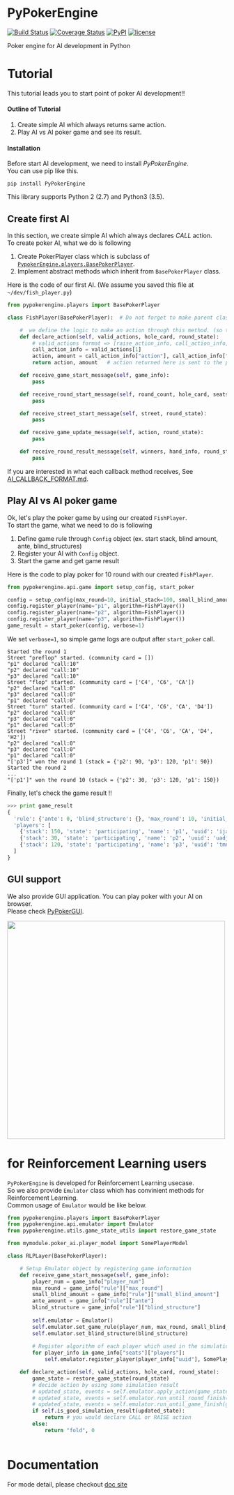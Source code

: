 # PyPokerEngine

[![Build Status](https://travis-ci.org/ishikota/PyPokerEngine.svg?branch=master)](https://travis-ci.org/ishikota/PyPokerEngine)
[![Coverage Status](https://coveralls.io/repos/github/ishikota/PyPokerEngine/badge.svg?branch=master)](https://coveralls.io/github/ishikota/PyPokerEngine?branch=master)
[![PyPI](https://img.shields.io/pypi/v/PyPokerEngine.svg?maxAge=2592000)](https://badge.fury.io/py/PyPokerEngine)
[![license](https://img.shields.io/github/license/mashape/apistatus.svg?maxAge=2592000)](https://github.com/ishikota/kyoka/blob/master/LICENSE.md)

Poker engine for AI development in Python

# Tutorial
This tutorial leads you to start point of poker AI development!!
#### Outline of Tutorial
1. Create simple AI which always returns same action.
2. Play AI vs AI poker game and see its result.

#### Installation
Before start AI development, we need to install *PyPokerEngine*.  
You can use pip like this.
```
pip install PyPokerEngine
```
This library supports Python 2 (2.7) and Python3 (3.5).

## Create first AI
In this section, we create simple AI which always declares *CALL* action.  
To create poker AI, what we do is following

1. Create PokerPlayer class which is subclass of [`PypokerEngine.players.BasePokerPlayer`](https://github.com/ishikota/PyPokerEngine/blob/master/pypokerengine/players/base_poker_player.py).
2. Implement abstract methods which inherit from `BasePokerPlayer` class.


Here is the code of our first AI. (We assume you saved this file at `~/dev/fish_player.py`)  

```python
from pypokerengine.players import BasePokerPlayer

class FishPlayer(BasePokerPlayer):  # Do not forget to make parent class as "BasePokerPlayer"

    #  we define the logic to make an action through this method. (so this method would be the core of your AI)
    def declare_action(self, valid_actions, hole_card, round_state):
        # valid_actions format => [raise_action_info, call_action_info, fold_action_info]
        call_action_info = valid_actions[1]
        action, amount = call_action_info["action"], call_action_info["amount"]
        return action, amount   # action returned here is sent to the poker engine

    def receive_game_start_message(self, game_info):
        pass

    def receive_round_start_message(self, round_count, hole_card, seats):
        pass

    def receive_street_start_message(self, street, round_state):
        pass

    def receive_game_update_message(self, action, round_state):
        pass

    def receive_round_result_message(self, winners, hand_info, round_state):
        pass


```
If you are interested in what each callback method receives, See [AI_CALLBACK_FORMAT.md](https://github.com/ishikota/PyPokerEngine/blob/master/AI_CALLBACK_FORMAT.md).

## Play AI vs AI poker game
Ok, let's play the poker game by using our created `FishPlayer`.  
To start the game, what we need to do is following

1. Define game rule through `Config` object (ex. start stack, blind amount, ante, blind_structures)
2. Register your AI with `Config` object.
3. Start the game and get game result

Here is the code to play poker for 10 round with our created `FishPlayer`.
```python
from pypokerengine.api.game import setup_config, start_poker

config = setup_config(max_round=10, initial_stack=100, small_blind_amount=5)
config.register_player(name="p1", algorithm=FishPlayer())
config.register_player(name="p2", algorithm=FishPlayer())
config.register_player(name="p3", algorithm=FishPlayer())
game_result = start_poker(config, verbose=1)
```
We set `verbose=1`, so simple game logs are output after `start_poker` call.
```
Started the round 1
Street "preflop" started. (community card = [])
"p1" declared "call:10"
"p2" declared "call:10"
"p3" declared "call:10"
Street "flop" started. (community card = ['C4', 'C6', 'CA'])
"p2" declared "call:0"
"p3" declared "call:0"
"p1" declared "call:0"
Street "turn" started. (community card = ['C4', 'C6', 'CA', 'D4'])
"p2" declared "call:0"
"p3" declared "call:0"
"p1" declared "call:0"
Street "river" started. (community card = ['C4', 'C6', 'CA', 'D4', 'H2'])
"p2" declared "call:0"
"p3" declared "call:0"
"p1" declared "call:0"
"['p3']" won the round 1 (stack = {'p2': 90, 'p3': 120, 'p1': 90})
Started the round 2
...
"['p1']" won the round 10 (stack = {'p2': 30, 'p3': 120, 'p1': 150})
```
Finally, let's check the game result !!
```python
>>> print game_result
{
  'rule': {'ante': 0, 'blind_structure': {}, 'max_round': 10, 'initial_stack': 100, 'small_blind_amount': 5},
  'players': [
    {'stack': 150, 'state': 'participating', 'name': 'p1', 'uuid': 'ijaukuognlkplasfspehcp'},
    {'stack': 30, 'state': 'participating', 'name': 'p2', 'uuid': 'uadjzyetdwsaxzflrdsysj'},
    {'stack': 120, 'state': 'participating', 'name': 'p3', 'uuid': 'tmnkoazoqitkzcreihrhao'}
  ]
}
```

## GUI support
We also provide GUI application. You can play poker with your AI on browser.  
Please check [PyPokerGUI](https://github.com/ishikota/PyPokerGUI).

<img src="https://github.com/ishikota/PyPokerGUI/blob/master/screenshot/poker_demo.gif" width=500 />

# for Reinforcement Learning users
`PyPokerEngine` is developed for Reinforcement Learning usecase.  
So we also provide `Emulator` class which has convinient methods for Reinforcement Learning.  
Common usage of `Emulator` would be like below.  

```python
from pypokerengine.players import BasePokerPlayer
from pypokerengine.api.emulator import Emulator
from pypokerengine.utils.game_state_utils import restore_game_state

from mymodule.poker_ai.player_model import SomePlayerModel

class RLPLayer(BasePokerPlayer):

    # Setup Emulator object by registering game information
    def receive_game_start_message(self, game_info):
        player_num = game_info["player_num"]
        max_round = game_info["rule"]["max_round"]
        small_blind_amount = game_info["rule"]["small_blind_amount"]
        ante_amount = game_info["rule"]["ante"]
        blind_structure = game_info["rule"]["blind_structure"]
        
        self.emulator = Emulator()
        self.emulator.set_game_rule(player_num, max_round, small_blind_amount, ante_amount)
        self.emulator.set_blind_structure(blind_structure)
        
        # Register algorithm of each player which used in the simulation.
        for player_info in game_info["seats"]["players"]:
            self.emulator.register_player(player_info["uuid"], SomePlayerModel())

    def declare_action(self, valid_actions, hole_card, round_state):
        game_state = restore_game_state(round_state)
        # decide action by using some simulation result
        # updated_state, events = self.emulator.apply_action(game_state, "fold")
        # updated_state, events = self.emulator.run_until_round_finish(game_state)
        # updated_state, events = self.emulator.run_until_game_finish(game_state)
        if self.is_good_simulation_result(updated_state):
            return # you would declare CALL or RAISE action
        else:
            return "fold", 0
    
```

# Documentation
For mode detail, please checkout [doc site](https://ishikota.github.io/PyPokerEngine/)

